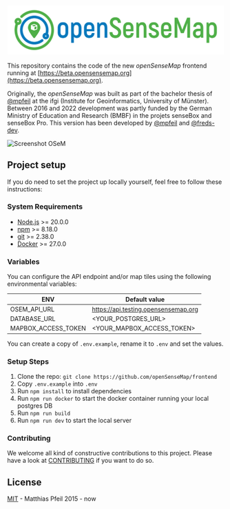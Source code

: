 ![openSenseMap](https://github.com/openSenseMap/frontend/blob/dev/public/openSenseMap.png)

This repository contains the code of the new *openSenseMap* frontend running at [https://beta.opensensemap.org](https://beta.opensensemap.org).

Originally, the *openSenseMap* was built as part of the bachelor thesis of [@mpfeil](https://github.com/mpfeil) at the ifgi (Institute for Geoinformatics, University of Münster). Between 2016 and 2022 development was partly funded by the German Ministry of Education and Research (BMBF) in the projets senseBox and senseBox Pro. This version has been developed by [@mpfeil](https://github.com/mpfeil) and [@freds-dev](https://github.com/freds-dev).

<img width="1438" alt="Screenshot OSeM" src="https://github.com/user-attachments/assets/a7bf16fb-44a2-4a21-9c0f-d4bf431ab9b5">


## Project setup

If you do need to set the project up locally yourself, feel free to follow these instructions:

### System Requirements
- [Node.js](https://nodejs.org/) >= 20.0.0
- [npm](https://npmjs.com/) >= 8.18.0
- [git](https://git-scm.com/) >= 2.38.0
- [Docker](https://www.docker.com) >= 27.0.0

### Variables

You can configure the API endpoint and/or map tiles using the following environmental variables:

| ENV | Default value |
| --------- | ----------------- |
| OSEM_API_URL     | https://api.testing.opensensemap.org |
| DATABASE_URL     | <YOUR_POSTGRES_URL> |
| MAPBOX_ACCESS_TOKEN |  <YOUR_MAPBOX_ACCESS_TOKEN> |

You can create a copy of `.env.example`, rename it to `.env` and set the values.

### Setup Steps

1. Clone the repo: `git clone https://github.com/openSenseMap/frontend`
2. Copy `.env.example` into `.env`
3. Run `npm install` to install dependencies
4. Run `npm run docker` to start the docker container running your local postgres DB
5. Run `npm run build`
6. Run `npm run dev` to start the local server

### Contributing

We welcome all kind of constructive contributions to this project. Please have a look at [CONTRIBUTING](.github/CONTRIBUTING.md) if you want to do so.

## License

[MIT](LICENSE) - Matthias Pfeil 2015 - now
